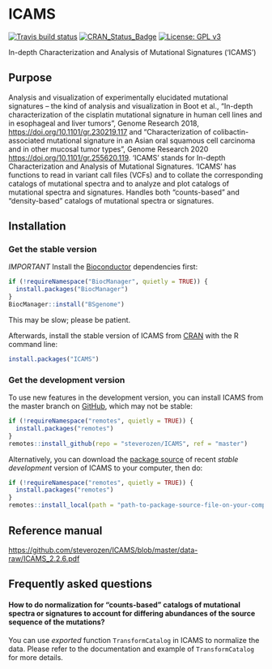 
<!-- README.md is generated from README.Rmd. Please edit that file -->

# ICAMS

<!-- badges: start -->

[![Travis build
status](https://travis-ci.com/steverozen/ICAMS.svg?branch=master)](https://travis-ci.com/steverozen/ICAMS)
[![CRAN\_Status\_Badge](http://www.r-pkg.org/badges/version/ICAMS)](https://cran.r-project.org/package=ICAMS)
[![License: GPL
v3](https://img.shields.io/badge/License-GPLv3-blue.svg)](https://www.gnu.org/licenses/gpl-3.0)

<!-- badges: end -->

In-depth Characterization and Analysis of Mutational Signatures
(‘ICAMS’)

## Purpose

Analysis and visualization of experimentally elucidated mutational
signatures – the kind of analysis and visualization in Boot et al.,
“In-depth characterization of the cisplatin mutational signature in
human cell lines and in esophageal and liver tumors”, Genome Research
2018, <https://doi.org/10.1101/gr.230219.117> and “Characterization of
colibactin-associated mutational signature in an Asian oral squamous
cell carcinoma and in other mucosal tumor types”, Genome Research 2020
<https://doi.org/10.1101/gr.255620.119>. ‘ICAMS’ stands for In-depth
Characterization and Analysis of Mutational Signatures. ‘ICAMS’ has
functions to read in variant call files (VCFs) and to collate the
corresponding catalogs of mutational spectra and to analyze and plot
catalogs of mutational spectra and signatures. Handles both
“counts-based” and “density-based” catalogs of mutational spectra or
signatures.

## Installation

### Get the stable version

*IMPORTANT* Install the [Bioconductor](https://www.bioconductor.org/)
dependencies first:

``` r
if (!requireNamespace("BiocManager", quietly = TRUE)) {
  install.packages("BiocManager")
}
BiocManager::install("BSgenome")
```

This may be slow; please be patient.

Afterwards, install the stable version of ICAMS from
[CRAN](https://cran.r-project.org/) with the R command line:

``` r
install.packages("ICAMS")
```

### Get the development version

To use new features in the development version, you can install ICAMS
from the master branch on [GitHub](https://github.com/), which may not
be stable:

``` r
if (!requireNamespace("remotes", quietly = TRUE)) {
  install.packages("remotes")
}
remotes::install_github(repo = "steverozen/ICAMS", ref = "master")
```

Alternatively, you can download the [package
source](https://raw.githubusercontent.com/steverozen/ICAMS/master/data-raw/source-file/ICAMS_2.2.6.tar.gz)
of recent *stable development* version of ICAMS to your computer, then
do:

``` r
if (!requireNamespace("remotes", quietly = TRUE)) {
  install.packages("remotes")
}
remotes::install_local(path = "path-to-package-source-file-on-your-computer")
```

## Reference manual

<https://github.com/steverozen/ICAMS/blob/master/data-raw/ICAMS_2.2.6.pdf>

## Frequently asked questions

#### How to do normalization for “counts-based” catalogs of mutational spectra or signatures to account for differing abundances of the source sequence of the mutations?

You can use *exported* function `TransformCatalog` in ICAMS to normalize
the data. Please refer to the documentation and example of
`TransformCatalog` for more details.
